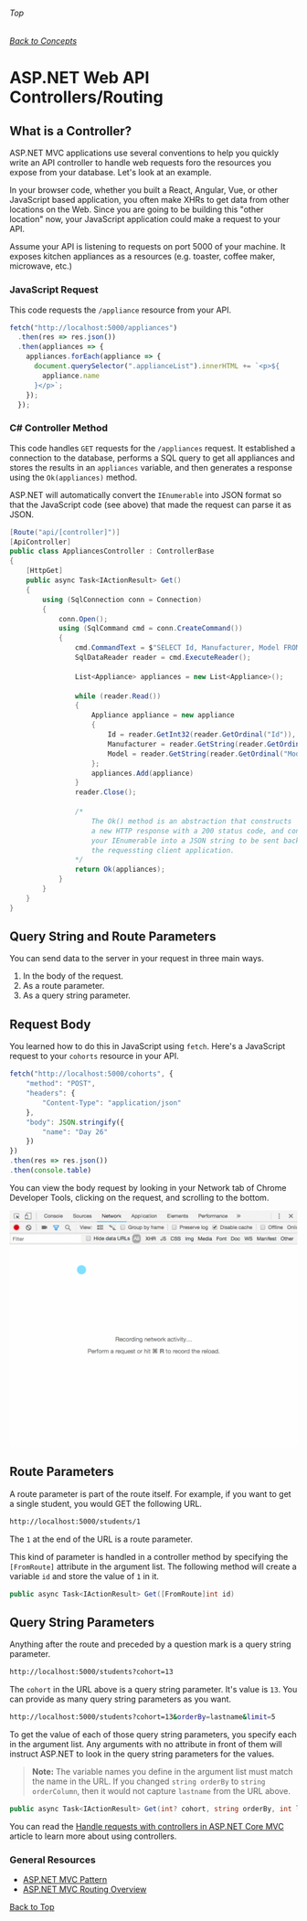 ###### Top
###### [Back to Concepts](./README.md)

# ASP.NET Web API Controllers/Routing

## What is a Controller?

ASP.NET MVC applications use several conventions to help you quickly write an API controller to handle web requests foro the resources you expose from your database. Let's look at an example.

In your browser code, whether you built a React, Angular, Vue, or other JavaScript based application, you often make XHRs to get data from other locations on the Web. Since you are going to be building this "other location" now, your JavaScript application could make a request to your API.

Assume your API is listening to requests on port 5000 of your machine. It exposes kitchen appliances as a resources (e.g. toaster, coffee maker, microwave, etc.)

### JavaScript Request

This code requests the `/appliance` resource from your API.

```js
fetch("http://localhost:5000/appliances")
  .then(res => res.json())
  .then(appliances => {
    appliances.forEach(appliance => {
      document.querySelector(".applianceList").innerHTML += `<p>${
        appliance.name
      }</p>`;
    });
  });
```

### C# Controller Method

This code handles `GET` requests for the `/appliances` request. It established a connection to the database, performs a SQL query to get all appliances and stores the results in an `appliances` variable, and then generates a response using the `Ok(appliances)` method.

ASP.NET will automatically convert the `IEnumerable` into JSON format so that the JavaScript code (see above) that made the request can parse it as JSON.

```cs
[Route("api/[controller]")]
[ApiController]
public class AppliancesController : ControllerBase
{
    [HttpGet]
    public async Task<IActionResult> Get()
    {
        using (SqlConnection conn = Connection)
        {
            conn.Open();
            using (SqlCommand cmd = conn.CreateCommand())
            {
                cmd.CommandText = $"SELECT Id, Manufacturer, Model FROM Appliance";
                SqlDataReader reader = cmd.ExecuteReader();

                List<Appliance> appliances = new List<Appliance>();

                while (reader.Read())
                {
                    Appliance appliance = new appliance
                    {
                        Id = reader.GetInt32(reader.GetOrdinal("Id")),
                        Manufacturer = reader.GetString(reader.GetOrdinal("Manufacturer")),
                        Model = reader.GetString(reader.GetOrdinal("Model"))
                    };
                    appliances.Add(appliance)
                }
                reader.Close();

                /*
                    The Ok() method is an abstraction that constructs
                    a new HTTP response with a 200 status code, and converts
                    your IEnumerable into a JSON string to be sent back to
                    the requessting client application.
                */
                return Ok(appliances);
            }
        }
    }
}
```
## Query String and Route Parameters

You can send data to the server in your request in three main ways.

1. In the body of the request.
1. As a route parameter.
1. As a query string parameter.

## Request Body

You learned how to do this in JavaScript using `fetch`. Here's a JavaScript request to your `cohorts` resource in your API.

```js
fetch("http://localhost:5000/cohorts", {
    "method": "POST",
    "headers": {
        "Content-Type": "application/json"
    },
    "body": JSON.stringify({
        "name": "Day 26"
    })
})
.then(res => res.json())
.then(console.table)
```

You can view the body request by looking in your Network tab of Chrome Developer Tools, clicking on the request, and scrolling to the bottom.

![a sample fetch request and showing the request payload](./dev_console_network_tab.gif)

## Route Parameters

A route parameter is part of the route itself. For example, if you want to get a single student, you would GET the following URL.

```sh
http://localhost:5000/students/1
```

The `1` at the end of the URL is a route parameter.

This kind of parameter is handled in a controller method by specifying the `[FromRoute]` attribute in the argument list. The following method will create a variable `id` and store the value of `1` in it.

```cs
public async Task<IActionResult> Get([FromRoute]int id)
```

## Query String Parameters

Anything after the route and preceded by a question mark is a query string parameter.

```sh
http://localhost:5000/students?cohort=13
```

The `cohort` in the URL above is a query string parameter. It's value is `13`. You can provide as many query string parameters as you want.

```sh
http://localhost:5000/students?cohort=13&orderBy=lastname&limit=5
```

To get the value of each of those query string parameters, you specify each in the argument list. Any arguments with no attribute in front of them will instruct ASP.NET to look in the query string parameters for the values.

> **Note:** The variable names you define in the argument list must match the name in the URL. If you changed `string orderBy` to `string orderColumn`, then it would not capture `lastname` from the URL above.

```cs
public async Task<IActionResult> Get(int? cohort, string orderBy, int limit)
```

You can read the [Handle requests with controllers in ASP.NET Core MVC](https://docs.microsoft.com/en-us/aspnet/core/mvc/controllers/actions?view=aspnetcore-2.1) article to learn more about using controllers.

### General Resources 
- [ASP.NET MVC Pattern](https://dotnet.microsoft.com/apps/aspnet/mvc)
- [ASP.NET MVC Routing Overview](https://docs.microsoft.com/en-us/aspnet/mvc/overview/older-versions-1/controllers-and-routing/asp-net-mvc-routing-overview-cs)

[Back to Top](#Top)
